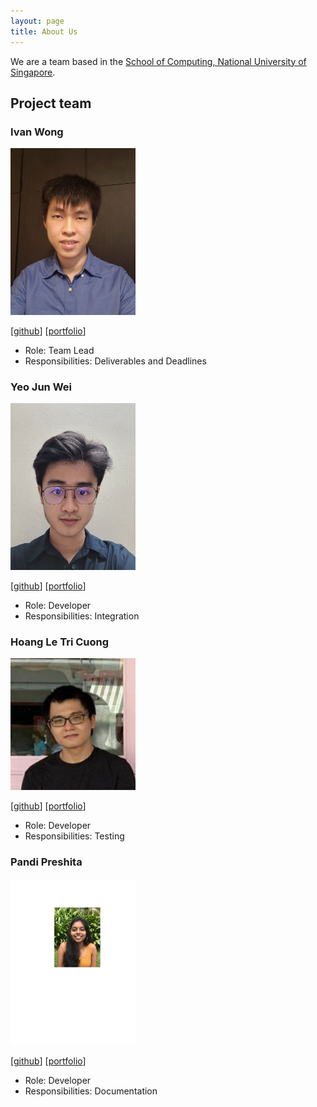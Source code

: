 ```yaml
---
layout: page
title: About Us
---
```


We are a team based in the [School of Computing, National University of Singapore](http://www.comp.nus.edu.sg).

## Project team

### Ivan Wong

<img src="images/wpinrui.png" width="200px">

[[github](https://github.com/wpinrui)]
[[portfolio](team/wpinrui.md)]

* Role: Team Lead
* Responsibilities: Deliverables and Deadlines

### Yeo Jun Wei

<img src="images/junwei3112.png" width="200px">

[[github](https://github.com/JunWei3112)]
[[portfolio](team/junwei3112.md)]

* Role: Developer
* Responsibilities: Integration

### Hoang Le Tri Cuong

<img src="images/ernestcuong.png" width="200px">

[[github](https://github.com/ErnestCuong)]
[[portfolio](team/ernestcuong.md)]

* Role: Developer
* Responsibilities: Testing

### Pandi Preshita

<img src="images/preshita01.png" width="200px">

[[github](http://github.com/preshita01)]
[[portfolio](team/preshita01.md)]

* Role: Developer
* Responsibilities: Documentation
